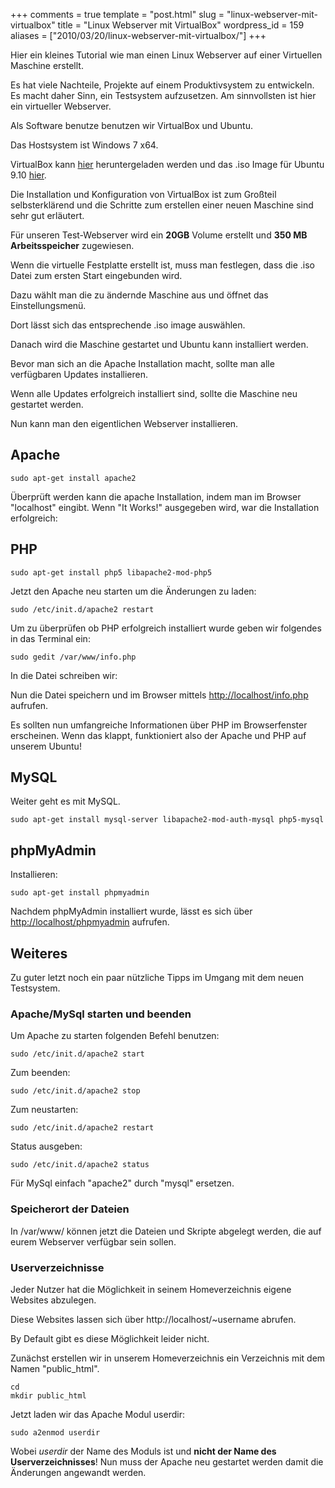 +++
comments = true
template = "post.html"
slug = "linux-webserver-mit-virtualbox"
title = "Linux Webserver mit VirtualBox"
wordpress_id = 159
aliases = ["2010/03/20/linux-webserver-mit-virtualbox/"]
+++

Hier ein kleines Tutorial wie man einen Linux Webserver auf einer Virtuellen Maschine erstellt.

Es hat viele Nachteile, Projekte auf einem Produktivsystem zu entwickeln. Es macht daher Sinn, ein Testsystem aufzusetzen. Am sinnvollsten ist hier ein virtueller Webserver.

Als Software benutze benutzen wir VirtualBox und Ubuntu.

Das Hostsystem ist Windows 7 x64.

VirtualBox kann [hier](http://www.virtualbox.org/wiki/Downloads) heruntergeladen werden und das .iso Image für Ubuntu 9.10 [hier](http://www.ubuntu.com/download/desktop).

Die Installation und Konfiguration von VirtualBox ist zum Großteil selbsterklärend und die Schritte zum erstellen einer neuen Maschine sind sehr gut erläutert.

Für unseren Test-Webserver wird ein **20GB** Volume erstellt und **350 MB Arbeitsspeicher** zugewiesen.

Wenn die virtuelle Festplatte erstellt ist, muss man festlegen, dass die .iso Datei zum ersten Start eingebunden wird.

Dazu wählt man die zu ändernde Maschine aus und öffnet das Einstellungsmenü.

Dort lässt sich das entsprechende .iso image auswählen.

<!--[![Einbindung des ISO Images](http://wpimages.phansch.de/2010/03/vbox-iso1-300x240.gif)](http://wpimages.phansch.de/2010/03/vbox-iso1.gif)-->

Danach wird die Maschine gestartet und Ubuntu kann installiert werden.

Bevor man sich an die Apache Installation macht, sollte man alle verfügbaren Updates installieren.

<!--[![Xubuntu Updates](http://wpimages.phansch.de/2010/03/xubuntu-updates-300x247.gif)](http://wpimages.phansch.de/2010/03/xubuntu-updates.gif)-->

Wenn alle Updates erfolgreich installiert sind, sollte die Maschine neu gestartet werden.

Nun kann man den eigentlichen Webserver installieren.


## Apache
    
    sudo apt-get install apache2


Überprüft werden kann die apache Installation, indem man im Browser "localhost" eingibt. Wenn "It Works!" ausgegeben wird, war die Installation erfolgreich:

<!--[![Apache wurde erfolgreich installiert](http://wpimages.phansch.de/2010/03/apache-it-works-300x247.gif)](http://wpimages.phansch.de/2010/03/apache-it-works.gif)-->


## PHP

    sudo apt-get install php5 libapache2-mod-php5


Jetzt den Apache neu starten um die Änderungen zu laden:

    
    sudo /etc/init.d/apache2 restart


Um zu überprüfen ob PHP erfolgreich installiert wurde geben wir folgendes in das Terminal ein:

    
    sudo gedit /var/www/info.php


In die Datei schreiben wir:

Nun die Datei speichern und im Browser mittels [http://localhost/info.php](http://localhost/info.php) aufrufen.

Es sollten nun umfangreiche Informationen über PHP im Browserfenster erscheinen. Wenn das klappt, funktioniert also der Apache und PHP auf unserem Ubuntu!


## MySQL


Weiter geht es mit MySQL.
    
    sudo apt-get install mysql-server libapache2-mod-auth-mysql php5-mysql

## phpMyAdmin

Installieren:
    
    sudo apt-get install phpmyadmin


Nachdem phpMyAdmin installiert wurde, lässt es sich über [http://localhost/phpmyadmin](http://localhost/phpmyadmin) aufrufen.


## Weiteres


Zu guter letzt noch ein paar nützliche Tipps im Umgang mit dem neuen Testsystem.


### Apache/MySql starten und beenden


Um Apache zu starten folgenden Befehl benutzen:

    
    sudo /etc/init.d/apache2 start


Zum beenden:

    
    sudo /etc/init.d/apache2 stop


Zum neustarten:

    
    sudo /etc/init.d/apache2 restart


Status ausgeben:

    
    sudo /etc/init.d/apache2 status


Für MySql einfach "apache2" durch "mysql" ersetzen.


### Speicherort der Dateien


In /var/www/ können jetzt die Dateien und Skripte abgelegt werden, die auf eurem Webserver verfügbar sein sollen.


### Userverzeichnisse


Jeder Nutzer hat die Möglichkeit in seinem Homeverzeichnis eigene Websites abzulegen.

Diese Websites lassen sich über http://localhost/~username abrufen.

By Default gibt es diese Möglichkeit leider nicht.

Zunächst erstellen wir in unserem Homeverzeichnis ein Verzeichnis mit dem Namen "public_html".

    
    cd
    mkdir public_html


Jetzt laden wir das Apache Modul userdir:

    
    sudo a2enmod userdir


Wobei _userdir_ der Name des Moduls ist und **nicht der Name des Userverzeichnisses**!
Nun muss der Apache neu gestartet werden damit die Änderungen angewandt werden.

